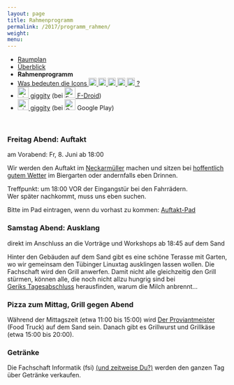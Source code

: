 ```yaml
---
layout: page
title: Rahmenprogramm
permalink: /2017/programm_rahmen/
weight:
menu:
---
```

* <a href="../programm_raumplan/">Raumplan</a>&nbsp;&nbsp;&nbsp;&nbsp;
* <a href="../programm_auf_einen_blick/">Überblick</a>&nbsp;&nbsp;&nbsp;&nbsp;
* <span style="font-weight: bold;">Rahmenprogramm&nbsp;&nbsp;&nbsp;&nbsp;</span>
* <a href="../programm_was_bedeuten_die_icons">Was bedeuten die Icons <img height="18" width="18" src="../../images/workshop.svg"> <img height="18" width="18" src="../../images/talk.svg"> <img height="18" width="18" src="../../images/talk2.svg"> <img height="18" width="18" src="../../images/lightning.svg"> <img height="18" width="18" src="../../images/lpic.svg"> ?</a>
* <a href="https://f-droid.org/repository/browse/?fdid=net.gaast.giggity" target="_blank"><img height="25" src="../../images/giggity.png" alt="giggity-Logo" title="giggity-Logo" />&nbsp;giggity</a> (bei
<a href="https://f-droid.org/" target="_blank"><img height="25" src="../../images/fdroid.png" alt="F-Droid-Logo" title="F-Droid-Logo" />&nbsp;F-Droid</a>)
* <a href="https://play.google.com/store/apps/details?id=net.gaast.giggity" target="_blank"><img height="25" src="../../images/giggity.png" alt="giggity-Logo" title="giggity-Logo" />&nbsp;giggity</a> (bei
<img height="25" src="../../images/googleplay.png" alt="Google-Play-Logo" title="Google-Play-Logo" />&nbsp;Google Play)

<br/>

### Freitag Abend: Auftakt

am Vorabend: Fr, 8. Juni ab 18:00

Wir werden den Auftakt im <a href="http://www.openstreetmap.org/node/31271991" target="_blank">Neckarmüller</a> machen und sitzen bei <a href="http://wetterstationen.meteomedia.de/?station=108290&wahl=vorhersage" target="_blank">hoffentlich gutem Wetter</a> im Biergarten oder andernfalls eben Drinnen. 

Treffpunkt: um 18:00 VOR der Eingangstür bei den Fahrrädern.<br/>
Wer später nachkommt, muss uns eben suchen.<br/>

Bitte im Pad eintragen, wenn du vorhast zu kommen: <a href="https://yourpart.eu/p/tuebix.2017.auftakt.freitag.abend" target="_blank">Auftakt-Pad</a>

### Samstag Abend: Ausklang

direkt im Anschluss an die Vorträge und Workshops ab 18:45 auf dem Sand

Hinter den Gebäuden auf dem Sand gibt es eine schöne Terasse mit Garten, wo wir gemeinsam den Tübinger Linuxtag ausklingen lassen wollen.
Die Fachschaft wird den Grill anwerfen.
Damit nicht alle gleichzeitig den Grill stürmen, können alle, die noch nicht allzu hungrig sind bei <a class="talk" href="../programm/gerik-huland-tagesabschluss-warum-brennt-die-milch-an/">Geriks&nbsp;Tagesabschluss</a> herausfinden, warum die Milch anbrennt...

### Pizza zum Mittag, Grill gegen Abend

Während der Mittagszeit (etwa 11:00 bis 15:00) wird <a href="https://derproviantmeister.de/" target="_blank">Der Proviantmeister</a> (Food Truck) auf dem Sand sein.
Danach gibt es Grillwurst und Grillkäse (etwa 15:00 bis 20:00). 

### Getränke

Die Fachschaft Informatik (fsi) <a href="../../callforhelpers">(und zeitweise Du?)</a> werden den ganzen Tag über Getränke verkaufen.
